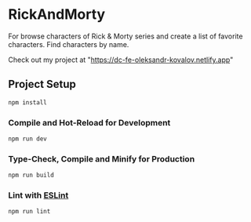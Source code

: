 # RickAndMorty

For browse characters of Rick & Morty series and create a list of favorite characters.
Find characters by name.

Check out my project at "https://dc-fe-oleksandr-kovalov.netlify.app"

## Project Setup

```sh
npm install
```

### Compile and Hot-Reload for Development

```sh
npm run dev
```

### Type-Check, Compile and Minify for Production

```sh
npm run build
```

### Lint with [ESLint](https://eslint.org/)

```sh
npm run lint
```
